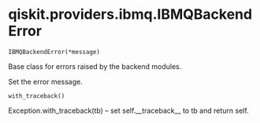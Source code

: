 <span id="qiskit-providers-ibmq-ibmqbackenderror" />

# qiskit.providers.ibmq.IBMQBackendError

`IBMQBackendError(*message)`

Base class for errors raised by the backend modules.

Set the error message.

`with_traceback()`

Exception.with\_traceback(tb) – set self.\_\_traceback\_\_ to tb and return self.
